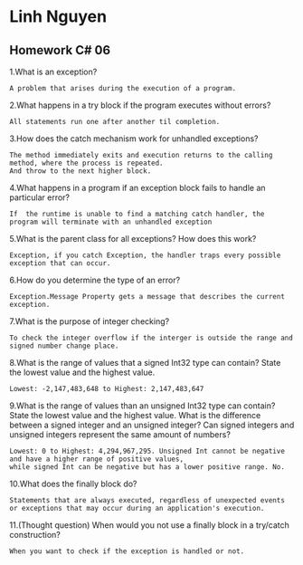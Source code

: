 # Linh Nguyen
## Homework C# 06

1.What is an exception?

	A problem that arises during the execution of a program.

2.What happens in a try block if the program executes without errors?

	All statements run one after another til completion.

3.How does the catch mechanism work for unhandled exceptions?

	The method immediately exits and execution returns to the calling method, where the process is repeated.
	And throw to the next higher block.

4.What happens in a program if an exception block fails to handle an particular error?

	If  the runtime is unable to find a matching catch handler, the program will terminate with an unhandled exception

5.What is the parent class for all exceptions? How does this work?

	Exception, if you catch Exception, the handler traps every possible exception that can occur.

6.How do you determine the type of an error?

	Exception.Message Property gets a message that describes the current exception.

7.What is the purpose of integer checking?

	To check the integer overflow if the interger is outside the range and signed number change place.

8.What is the range of values that a signed Int32 type can contain? State the lowest value and the
highest value.

	Lowest: -2,147,483,648 to Highest: 2,147,483,647

9.What is the range of values than an unsigned Int32 type can contain? State the lowest value and the
highest value. What is the difference between a signed integer and an unsigned integer? Can signed
integers and unsigned integers represent the same amount of numbers?

	Lowest: 0 to Highest: 4,294,967,295. Unsigned Int cannot be negative and have a higher range of positive values,
	while signed Int can be negative but has a lower positive range. No.

10.What does the finally block do?

	Statements that are always executed, regardless of unexpected events or exceptions that may occur during an application's execution. 
	
11.(Thought question) When would you not use a finally block in a try/catch construction?

	When you want to check if the exception is handled or not. 
